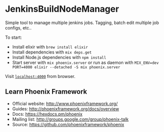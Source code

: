 # JenkinsBuildNodeManager

Simple tool to manage multiple jenkins jobs. Tagging, batch edit multiple job configs, etc..

To start:

  * Install elixir with `brew install elixir`
  * Install dependencies with `mix deps.get`
  * Install Node.js dependencies with `npm install`
  * Start server with `mix phoenix.server` or run as daemon with `MIX_ENV=dev PORT=4000 elixir --detached -S mix phoenix.server`

Visit [`localhost:4000`](http://localhost:4000) from browser.

## Learn Phoenix Framework

  * Official website: http://www.phoenixframework.org/
  * Guides: http://phoenixframework.org/docs/overview
  * Docs: https://hexdocs.pm/phoenix
  * Mailing list: http://groups.google.com/group/phoenix-talk
  * Source: https://github.com/phoenixframework/phoenix
